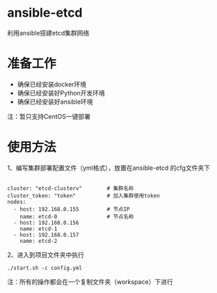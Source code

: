 # ansible-etcd
利用ansible搭建etcd集群网络
# 准备工作

- 确保已经安装docker环境
- 确保已经安装好Python开发环境
- 确保已经安装好ansible环境

注：暂只支持CentOS一键部署

# 使用方法

1、编写集群部署配置文件（yml格式），放置在ansible-etcd 的cfg文件夹下

```

cluster: "etcd-clusterv"        # 集群名称
cluster_token: "token"          # 加入集群使用token
nodes:
  - host: 192.168.0.155         # 节点IP
    name: etcd-0                # 节点名称
  - host: 192.168.0.156
    name: etcd-1
  - host: 192.168.0.157
    name: etcd-2
```

2、进入到项目文件夹中执行

```
./start.sh -c config.yml

```

注：所有的操作都会在一个复制文件夹（workspace）下进行

